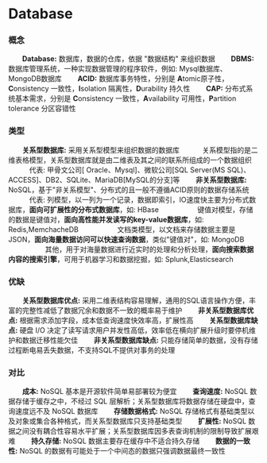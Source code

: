 # Database
### 概念
&emsp;&emsp;**Database:** 数据库，数据的仓库，依据 "数据结构" 来组织数据
&emsp;&emsp;**DBMS:** 数据库管理系统，一种实现数据管理的程序软件，例如: Mysql数据库、MongoDB数据库
&emsp;&emsp;**ACID:** 数据库事务特性，分别是 **A**tomic原子性，**C**onsistency 一致性，**I**solation 隔离性，**D**urability 持久性
&emsp;&emsp;**CAP:** 分布式系统基本需求，分别是 **C**onsistency 一致性，**A**vailability 可用性，**P**artition tolerance 分区容错性
### 类型
&emsp;&emsp;**关系型数据库:** 采用关系型模型来组织数据的数据库
&emsp;&emsp;&emsp;关系模型指的是二维表格模型，关系型数据库就是由二维表及其之间的联系所组成的一个数据组织
&emsp;&emsp;&emsp;代表: 甲骨文公司[ Oracle、Mysql]、微软公司[SQL Server(MS SQL)、ACCESS]、DB2、SQLite、MariaDB[MySQL的分支]等
&emsp;&emsp;**非关系型数据库:** NoSQL，基于"非关系模型"、分布式的且一般不遵循ACID原则的数据存储系统
&emsp;&emsp;&emsp;代表: 列模型，以一列为一个记录，数据即索引，IO速度快主要为分布式数据库，**面向可扩展性的分布式数据库**，如: HBase
&emsp;&emsp;&emsp;&emsp;&emsp; 键值对模型，存储的数据是键值对，**面向高性能并发读写的key-value数据库**，如: Redis,MemchacheDB
&emsp;&emsp;&emsp;&emsp;&emsp; 文档类模型，以文档来存储数据主要是JSON，**面向海量数据访问可以快速查询数据**，类似"键值对"，如: MongoDB
&emsp;&emsp;&emsp;&emsp;&emsp; 其他，用于对海量数据进行近实时的处理和分析处理，**面向搜索数据内容的搜索引擎**，可用于机器学习和数据挖掘，如: Splunk,Elasticsearch
### 优缺
&emsp;&emsp;**关系型数据库优点:** 采用二维表结构容易理解，通用的SQL语言操作方便，丰富的完整性减低了数据冗余和数据不一致的概率易于维护
&emsp;&emsp;**非关系型数据库优点:** 根据需求添加字段，成本低查询速度快效率高，扩展性高
&emsp;&emsp;**关系型数据库缺点:** 硬盘 I/O 决定了读写请求用户并发性高低，效率低在横向扩展升级时要停机维护和数据迁移性能欠佳
&emsp;&emsp;**非关系型数据库缺点:** 只能存储简单的数据，没有存储过程断电易丢失数据，不支持SQL不提供对事务的处理
### 对比
&emsp;&emsp;**成本:** NoSQL 基本是开源软件简单易部署较为便宜
&emsp;&emsp;**查询速度:** NoSQL 数据存储于缓存之中，不经过 SQL 层解析；关系型数据库将数据存储在硬盘中，查询速度远不及 NoSQL 数据库
&emsp;&emsp;**存储数据格式:** NoSQL 存储格式有基础类型以及对象或集合各种格式，而关系型数据库只支持基础类型
&emsp;&emsp;**扩展性:** NoSQL 数据之间没有耦合性容易水平扩展；关系型数据库因多表查询机制的限制导致扩展艰难
&emsp;&emsp;**持久存储:** NoSQL 数据主要存在缓存中不适合持久存储
&emsp;&emsp;**数据的一致性:** NoSQL 的数据有可能处于一个中间态的数据只强调数据最终一致性



